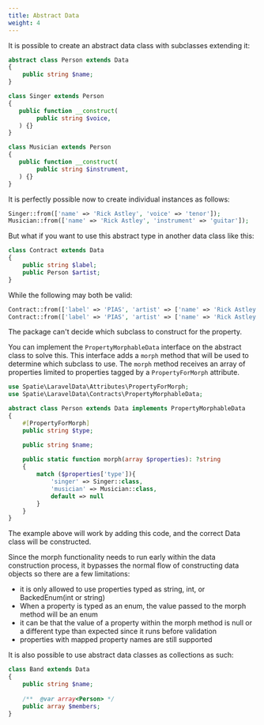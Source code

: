 ```yaml
---
title: Abstract Data
weight: 4
---
```


It is possible to create an abstract data class with subclasses extending it:

```php
abstract class Person extends Data
{
    public string $name;
}

class Singer extends Person
{
   public function __construct(
        public string $voice,
   ) {}
}

class Musician extends Person
{
   public function __construct(
        public string $instrument,
   ) {}
}
```

It is perfectly possible now to create individual instances as follows:

```php
Singer::from(['name' => 'Rick Astley', 'voice' => 'tenor']);
Musician::from(['name' => 'Rick Astley', 'instrument' => 'guitar']);
```

But what if you want to use this abstract type in another data class like this:

```php
class Contract extends Data
{
    public string $label;
    public Person $artist;
}
```

While the following may both be valid:

```php
Contract::from(['label' => 'PIAS', 'artist' => ['name' => 'Rick Astley', 'voice' => 'tenor']]);
Contract::from(['label' => 'PIAS', 'artist' => ['name' => 'Rick Astley', 'instrument' => 'guitar']]);
```

The package can't decide which subclass to construct for the property.

You can implement the `PropertyMorphableData` interface on the abstract class to solve this. This interface adds a `morph` method that will be used to determine which subclass to use. The `morph` method receives an array of properties limited to properties tagged by a  `PropertyForMorph` attribute.

```php
use Spatie\LaravelData\Attributes\PropertyForMorph;
use Spatie\LaravelData\Contracts\PropertyMorphableData;

abstract class Person extends Data implements PropertyMorphableData
{
    #[PropertyForMorph]
    public string $type;

    public string $name;
    
    public static function morph(array $properties): ?string
    {
        match ($properties['type']){
            'singer' => Singer::class,
            'musician' => Musician::class,
            default => null
        }
    }
}
```

The example above will work by adding this code, and the correct Data class will be constructed.

Since the morph functionality needs to run early within the data construction process, it bypasses the normal flow of constructing data objects so there are a few limitations:

- it is only allowed to use properties typed as string, int, or BackedEnum(int or string)
- When a property is typed as an enum, the value passed to the morph method will be an enum
- it can be that the value of a property within the morph method is null or a different type than expected since it runs before validation
- properties with mapped property names are still supported

It is also possible to use abstract data classes as collections as such:

```php
class Band extends Data
{
    public string $name;
    
    /**  @var array<Person> */
    public array $members;
}
```
